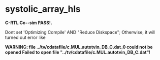 # systolic_array_hls

__C-RTL Co--sim PASS!.__

Dont set 'Optimizing Compile' AND "Reduce Diskspace"; Otherwise, it will turned out error like 

__WARNING: file ../tv/cdatafile/c.MUL.autotvin_DB_C.dat_0 could not be opened Failed to open file "../tv/cdatafile/c.MUL.autotvin_DB_C.dat"!__
